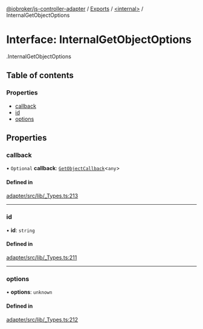 [@iobroker/js-controller-adapter](../README.md) / [Exports](../modules.md) / [<internal\>](../modules/internal_.md) / InternalGetObjectOptions

# Interface: InternalGetObjectOptions

[<internal>](../modules/internal_.md).InternalGetObjectOptions

## Table of contents

### Properties

- [callback](internal_.InternalGetObjectOptions.md#callback)
- [id](internal_.InternalGetObjectOptions.md#id)
- [options](internal_.InternalGetObjectOptions.md#options)

## Properties

### callback

• `Optional` **callback**: [`GetObjectCallback`](../modules/internal_.md#getobjectcallback)<`any`\>

#### Defined in

[adapter/src/lib/_Types.ts:213](https://github.com/ioBroker/ioBroker.js-controller/blob/931c925a/packages/adapter/src/lib/_Types.ts#L213)

___

### id

• **id**: `string`

#### Defined in

[adapter/src/lib/_Types.ts:211](https://github.com/ioBroker/ioBroker.js-controller/blob/931c925a/packages/adapter/src/lib/_Types.ts#L211)

___

### options

• **options**: `unknown`

#### Defined in

[adapter/src/lib/_Types.ts:212](https://github.com/ioBroker/ioBroker.js-controller/blob/931c925a/packages/adapter/src/lib/_Types.ts#L212)
